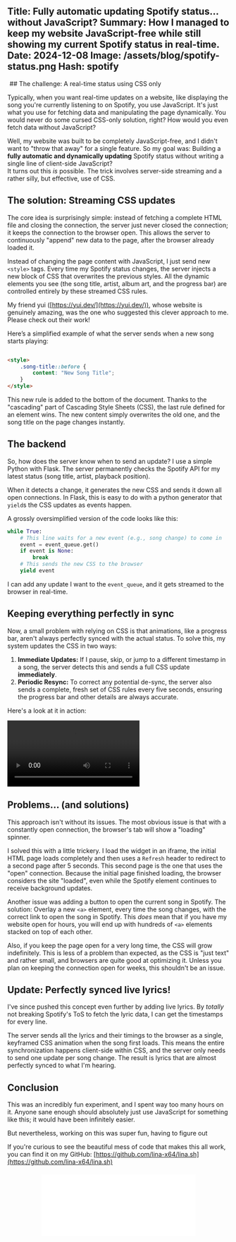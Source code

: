 Title: Fully automatic updating Spotify status... without JavaScript?
Summary: How I managed to keep my website JavaScript-free while still showing my current Spotify status in real-time.
Date: 2024-12-08
Image: /assets/blog/spotify-status.png
Hash: spotify
---------
<img src="https://vg09.met.vgwort.de/na/522fe25be8424078bb331594a2d7b258" width="1" height="1" alt="">
## The challenge: A real-time status using CSS only

Typically, when you want real-time updates on a website, like displaying the song you're currently listening to on
Spotify, you use JavaScript. It's just what you use for fetching data and manipulating the page dynamically. 
You would never do some cursed CSS-only solution, right? How would you even fetch data without JavaScript?

Well, my website was built to be completely JavaScript-free, and I didn't want to "throw that away" for a single
feature. 
So my goal was: Building a **fully automatic and dynamically updating** Spotify status without 
writing a single line of client-side JavaScript?  
It turns out this _is_ possible. 
The trick involves server-side streaming and a rather silly, but effective, use of CSS.

## The solution: Streaming CSS updates

The core idea is surprisingly simple: instead of fetching a complete HTML file and closing the connection, the server
just never closed the connection; it keeps the connection to the browser open. 
This allows the server to continuously "append" new data to the page, after the browser already loaded it.

Instead of changing the page content with JavaScript, I just send new `<style>` tags. 
Every time my Spotify status changes, the server injects a new block of CSS that overwrites the previous styles. 
All the dynamic elements you see (the song title, artist, album art, and the progress bar) 
are controlled entirely by these streamed CSS rules.

My friend yui ([https://yui.dev/](https://yui.dev/)), whose website is genuinely amazing, was the one who suggested this
clever approach to me. Please check out their work!

Here’s a simplified example of what the server sends when a new song starts playing:
```html

<style>
    .song-title::before {
        content: "New Song Title";
    }
</style>
```

This new rule is added to the bottom of the document. Thanks to the "cascading" part of Cascading Style Sheets (CSS),
the last rule defined for an element wins. The new content simply overwrites the old one, and the song title on the page
changes instantly.

## The backend

So, how does the server know when to send an update? I use a simple Python with Flask. 
The server permanently checks the Spotify API for my latest status (song title, artist, playback position).

When it detects a change, it generates the new CSS and sends it down all open connections. 
In Flask, this is easy to do with a python generator that `yield`s the CSS updates as events happen.

A grossly oversimplified version of the code looks like this:

```python
while True:
    # This line waits for a new event (e.g., song change) to come in
    event = event_queue.get()
    if event is None:
        break
    # This sends the new CSS to the browser
    yield event
```

I can add any update I want to the `event_queue`, and it gets streamed to the browser in real-time.

## Keeping everything perfectly in sync

Now, a small problem with relying on CSS is that animations, like a progress bar, aren't always perfectly synced with
the actual status.
To solve this, my system updates the CSS in two ways:

1. **Immediate Updates:** If I pause, skip, or jump to a different timestamp in a song, the server detects this and
   sends a full CSS update **immediately**.
2. **Periodic Resync:** To correct any potential de-sync, the server also sends a complete, fresh set of CSS rules every
   five seconds, ensuring the progress bar and other details are always accurate.

Here's a look at it in action:

<video controls>
    <source src="/assets/blog/spotify-playing.webm" type="video/webm">
    <source src="/assets/blog/spotify-playing.mp4" type="video/mp4">
</video>

## Problems... (and solutions)
This approach isn't without its issues. The most obvious issue is that with a constantly open connection, the
browser's tab will show a "loading" spinner. 

I solved this with a little trickery. 
I load the widget in an iframe, the initial HTML page loads completely and then uses a `Refresh` header to redirect to
a second page after 5 seconds. This second page is the one that uses the "open" connection. Because the initial page
finished loading, the browser considers the site "loaded", even while the Spotify element continues to receive
background updates.

Another issue was adding a button to open the current song in Spotify. The solution: Overlay a new `<a>` element, every
time the song changes, with the correct link to open the song in Spotify. This *does* mean that if you 
have my website open for hours, you will end up with hundreds of `<a>` elements stacked on top of each other.

Also, if you keep the page open for a very long time, the CSS will grow indefinitely. 
This is less of a problem than expected, as the CSS is "just text" and rather small, and browsers are quite good at 
optimizing it. Unless you plan on keeping the connection open for weeks, this shouldn't be an issue.

## Update: Perfectly synced live lyrics!

I've since pushed this concept even further by adding live lyrics. By *totally* not breaking Spotify's ToS to fetch the
lyric data, I can get the timestamps for every line.

The server sends all the lyrics and their timings to the browser as a single, keyframed CSS animation when the song
first loads. This means the entire synchronization happens client-side within CSS, and the server only needs to send one
update per song change. The result is lyrics that are almost perfectly synced to what I'm hearing.

## Conclusion

This was an incredibly fun experiment, and I spent way too many hours on it. 
Anyone sane enough should absolutely just use JavaScript for something like this; it would have been infinitely easier.

But nevertheless, working on this was super fun, having to figure out 

If you're curious to see the beautiful mess of code that makes this all work, you can find it on my GitHub:
[https://github.com/lina-x64/lina.sh](https://github.com/lina-x64/lina.sh)



<div class="listening-wrapper" id="status">
    <iframe loading="lazy" class="listening-to" src="/listening_to?refresh=1" allowtransparency="true"></iframe>
</div>

<style>
.listening-to {
    border: none;
    background: none;
    width: 350px;
    height: 140px;
}
.listening-wrapper {
    margin-top: 20px;
    vertical-align: middle;
    display: flex;
    justify-content: center;
}
</style>
